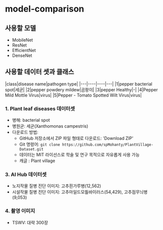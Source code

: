 # model-comparison

## 사용할 모델
- MobileNet
- ResNet
- EfficientNet
- DenseNet

## 사용할 데이터 셋과 클래스
|class|disease name|pathogen type|
|---|----|----|---|
|1|pepper bacterial spot|세균|
|2|pepper powdery mildew|곰팡이|
|3|pepper Healthy|-|
|4|Pepper Mild Mottle Virus|virus|
|5|Pepper - Tomato Spotted Wilt Virus|virus|

### 1. Plant leaf diseases 데이터셋
- 병해: bacterial spot
- 병원균: 세균(Xanthomonas campestris)
- 다운로드 방법: 
	- GitHub 저장소에서 ZIP 파일 형태로 다운로드: 'Download ZIP' 
	- Git 명령어: `git clone https://github.com/spMohanty/PlantVillage-Dataset.git`
	- 데이터는 MIT 라이선스로 학술 및 연구 목적으로 자유롭게 사용 가능
	- 캐글 : Plant village 

### 3. AI Hub 데이터셋
- 노지작물 질병 진단 이미지: 고추흰가루병(12,562)
- 시설작물 질병 진단 이미지: 고추마일드모틀바이러스(54,429), 고추점무늬병(9,053)

### 4. 촬영 이미지
- TSWV: 대략 300장
